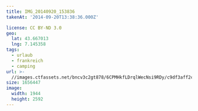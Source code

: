 ```yaml
---
title: IMG_20140920_153836
takenAt: '2014-09-20T13:38:36.000Z'

license: CC BY-ND 3.0
geo:
  lat: 43.667013
  lng: 7.145358
tags:
  - urlaub
  - frankreich
  - camping
url: >-
  //images.ctfassets.net/bncv3c2gt878/6CPMHkfLDrqlWecNsi9RDy/c9df3aff2c1615c98ab7f8652bda6e28/img_20140920_153836_28208874202_o
size: 1656447
image:
  width: 1944
  height: 2592
---
```

